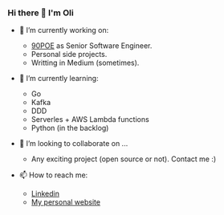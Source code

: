 ### Hi there 👋 I'm Oli


- 🔭 I’m currently working on:
  - [90POE](https://www.90poe.io/) as Senior Software Engineer.
  - Personal side projects.
  - Writting in Medium (sometimes).
  
- 🌱 I’m currently learning:
  - Go
  - Kafka
  - DDD
  - Serverles + AWS Lambda functions
  - Python (in the backlog)
  
- 👯 I’m looking to collaborate on ...
  - Any exciting project (open source or not). Contact me :) 
  
- 📫 How to reach me:
  - [Linkedin](https://www.linkedin.com/in/oliverioap)
  - [My personal website](https://oliveralonso.dev/)
  
